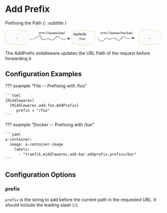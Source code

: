# Add Prefix

Prefixing the Path 
{: .subtitle }

![AddPrefix](../img/middleware/addprefix.png) 

The AddPrefix middleware updates the URL Path of the request before forwarding it.

## Configuration Examples

??? example "File -- Prefixing with /foo"

    ```toml
    [Middlewares]
      [Middlewares.add-foo.AddPrefix]
         prefix = "/foo"
    ```

??? example "Docker -- Prefixing with /bar"

    ```yaml
    a-container:
      image: a-container-image 
        labels:
          - "traefik.middlewares.add-bar.addprefix.prefix=/bar"
    ```
## Configuration Options

### prefix

`prefix` is the string to add before the current path in the requested URL. It should include the leading slash (`/`).
